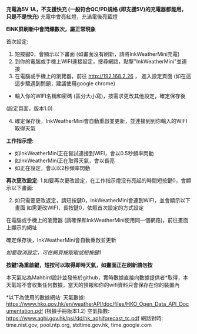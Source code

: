 **充電為5V 1A，不支援快充 (一般符合QC/PD規格 (即支援5V)的充電器都能用，只是不是快充)**
充電中會亮紅燈，充滿電後亮藍燈

**EINK屏刷新中會閃爍數次，屬正常現象**

首次設定:

1. 短按鍵0，會顯示以下畫面 (如畫面沒有刷新，請將InkWeatherMini充電)
2. 到你的電腦或手機上WIFI連接設定，搜尋網路，點撃"InkWeatherMini"並連接
3. 在電腦或手機上的瀏覽器，前往 http://192.168.2.26 ， 進入設定頁面 (如在這這步驟遇到問題，建議使用google chrome)
- 輸入你的WIFI名稱和密碼 (區分大小寫)，按需求更改其他設定，確定保存後



(設定頁面，版本1.0)

4. 確定保存後，InkWeatherMini會自動重啟並更新，並連接到到你輸入的WIFI取得天氣


**工作指示燈:**
- 如InkWeatherMini正在嘗試連接到WIFI，會以0.5秒頻率閃動
- 如InkWeatherMini正在取得天氣，會以長亮
- 如正在設定，會以以2秒頻率閃動


**再次更改設定:**
1.如要再次更改設定，在工作指示燈沒有亮起的時間短按鍵0，會顯示以下畫面:

2. 如只需要更改返定，請短按鍵0，InkWeatherMini會連到WIFI，並會顯示以下畫面
如需更改WIFI，長按鍵0，依照首次設定的方式設定


在電腦或手機上的瀏覽器 (請確保和InkWeatherMini使用同一個網路)，前往畫面上顯示的網址

確定保存後，InkWeatherMini會自動重啟並更新


*如要取消設定，可在網頁按取取或短按鍵1*


**按鍵1為重啟鍵，短按可以取得即時天氣，如畫面正在刷新請勿按**


本天氣站為Mahbird設計並發佈於github，實時數據直接向數據提供者*取得，本天氣站不會收集任何數據，當天的預報和你的wifi資料只會保存在你的裝置內


*以下為使用的數據網站:
天氣數據: https://www.hko.gov.hk/en/weatherAPI/doc/files/HKO_Open_Data_API_Documentation.pdf (根據手冊版本1.2)
空氣指數: https://www.aqhi.gov.hk/psi/dd/hk_aqhiforecast_tc.pdf
網路對時: time.nist.gov, pool.ntp.org, stdtime.gov.hk, time.google.com